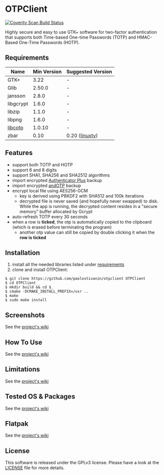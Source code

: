 # OTPClient
<a href="https://scan.coverity.com/projects/paolostivanin-otpclient">
  <img alt="Coverity Scan Build Status"
       src="https://scan.coverity.com/projects/12749/badge.svg"/>
</a>

Highly secure and easy to use GTK+ software for two-factor authentication that supports both Time-based One-time Passwords (TOTP) and HMAC-Based One-Time Passwords (HOTP).

## Requirements
|Name|Min Version|Suggested Version|
|----|-----------|-----------------|
|GTK+|3.22|-|
|Glib|2.50.0|-|
|jansson|2.8.0|-|
|libgcrypt|1.6.0|-|
|libzip|1.1.0|-|
|libpng|1.6.0|-|
|[libcotp](https://github.com/paolostivanin/libcotp)|1.0.10|-|
|zbar|0.10|0.20 ([linuxtv](https://linuxtv.org/downloads/zbar/))    |

## Features
- support both TOTP and HOTP
- support 6 and 8 digits
- support SHA1, SHA256 and SHA2512 algorithms
- import encrypted [Authenticator Plus](https://www.authenticatorplus.com/) backup
- import encrypted [andOTP](https://github.com/flocke/andOTP) backup
- encrypt local file using AES256-GCM
  - key is derived using PBKDF2 with SHA512 and 100k iterations
  - decrypted file is never saved (and hopefully never swapped) to disk. While the app is running, the decrypted content resides in a "secure memory" buffer allocated by Gcrypt 
- auto-refresh TOTP every 30 seconds
- when a row is **ticked**, the otp is automatically copied to the clipboard (which is erased before terminating the program)
  - another otp value can still be copied by double clicking it when the **row is ticked**

## Installation
1. install all the needed libraries listed under [requirements](#requirements)
2. clone and install OTPClient:
```
$ git clone https://github.com/paolostivanin/otpclient OTPClient
$ cd OTPClient
$ mkdir build && cd $_
$ cmake -DCMAKE_INSTALL_PREFIX=/usr ..
$ make
$ sudo make install
```

## Screenshots
See the [project's wiki](https://github.com/paolostivanin/OTPClient/wiki)

## How To Use
See the [project's wiki](https://github.com/paolostivanin/OTPClient/wiki)

## Limitations
See the [project's wiki](https://github.com/paolostivanin/OTPClient/wiki)

## Tested OS & Packages
See the [project's wiki](https://github.com/paolostivanin/OTPClient/wiki)

## Flatpak
See the [project's wiki](https://github.com/paolostivanin/OTPClient/wiki)

## License
This software is released under the GPLv3 license. Please have a look at the [LICENSE](LICENSE) file for more details.
 
